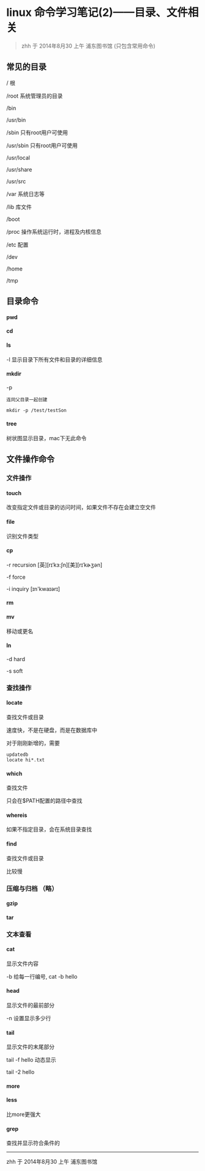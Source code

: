 # linux 命令学习笔记(2)——目录、文件相关

> zhh 于 2014年8月30 上午 浦东图书馆  (只包含常用命令)


## 常见的目录

/ 根

/root 系统管理员的目录

/bin 

/usr/bin

/sbin 只有root用户可使用

/usr/sbin 只有root用户可使用

/usr/local

/usr/share

/usr/src

/var 系统日志等

/lib 库文件

/boot

/proc 操作系统运行时，进程及内核信息

/etc 配置

/dev 

/home 

/tmp

## 目录命令

#### pwd

#### cd

#### ls

-l 显示目录下所有文件和目录的详细信息

#### mkdir

-p 

	连同父目录一起创建
	
	mkdir -p /test/testSon
	
#### tree

树状图显示目录，mac下无此命令

## 文件操作命令

### 文件操作

#### touch

改变指定文件或目录的访问时间，如果文件不存在会建立空文件

#### file

识别文件类型

#### cp

-r recursion [英][rɪˈkɜ:ʃn][美][rɪˈkɚʒən]

-f force

-i inquiry [ɪn'kwaɪərɪ]

#### rm

#### mv

移动或更名

#### ln

-d hard

-s soft

### 查找操作

#### locate

查找文件或目录

速度快，不是在硬盘，而是在数据库中

对于刚刚新增的，需要

	updatedb
	locate hi*.txt
	
#### which 

查找文件

只会在$PATH配置的路径中查找

#### whereis 

如果不指定目录，会在系统目录查找

#### find

查找文件或目录

比较慢

### 压缩与归档 （略）

#### gzip

#### tar

### 文本查看

#### cat

显示文件内容

-b 给每一行编号, cat -b hello

#### head 

显示文件的最前部分

-n 设置显示多少行

#### tail 

显示文件的末尾部分

tail -f hello 动态显示

tail -2 hello

#### more

#### less

比more更强大

#### grep 

查找并显示符合条件的

	
---

zhh 于 2014年8月30 上午 浦东图书馆














